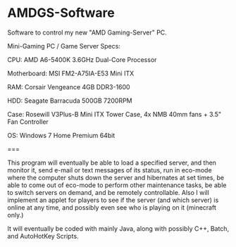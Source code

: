 AMDGS-Software
==============

Software to control my new "AMD Gaming-Server" PC.

Mini-Gaming PC / Game Server Specs:

CPU: AMD A6-5400K 3.6GHz Dual-Core Processor

Motherboard: MSI FM2-A75IA-E53 Mini ITX

RAM: Corsair Vengeance 4GB DDR3-1600

HDD: Seagate Barracuda 500GB 7200RPM

Case: Rosewill V3Plus-B Mini ITX Tower Case, 4x NMB 40mm fans + 3.5" Fan Controller

OS: Windows 7 Home Premium 64bit

===

This program will eventually be able to load a specified server, and then monitor it, send e-mail or text messages of its status, run in eco-mode where the computer shuts down the server and hibernates at set times, be able to come out of eco-mode to perform other maintenance tasks, be able to switch servers on demand, and be remotely controllable. Also I will implement an applet for players to see if the server (and which server) is online at any time, and possibly even see who is playing on it (minecraft only.)

It will eventually be coded with mainly Java, along with possibly C++, Batch, and AutoHotKey Scripts.
